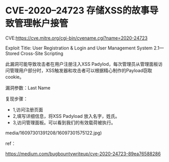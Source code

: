 # CVE-2020–24723 存储XSS的故事导致管理帐户接管

CVE:https://cve.mitre.org/cgi-bin/cvename.cgi?name=2020-24723

Exploit Title: User Registration & Login and User Management System 2.1— Stored Cross-Site Scripting

此漏洞可能导致攻击者在用户注册注入XSS Padylod，每次管理员从管理面板访问管理用户部分时，XSS触发器和攻击者可以根据精心制作的Payload窃取cookie。

漏洞参数：Last Name

复现步骤：

* 1,访问注册页面
* 2,填写详细信息，将XSS Padyload <script>alert(“XSS”)</script>放入名字，姓氏。
* 3,访问管理面板。可以看到我们的有效载荷被执行。

media/16097301391208/16097301575122.jpg)


ref：

https://medium.com/bugbountywriteup/cve-2020-24723-89ea76588286